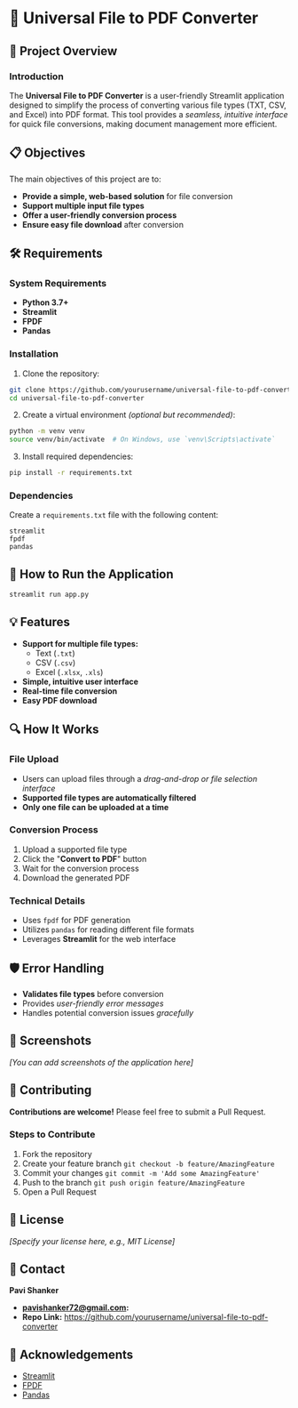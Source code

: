 # 📄 Universal File to PDF Converter

## 🌟 Project Overview

### Introduction
The **Universal File to PDF Converter** is a user-friendly Streamlit application designed to simplify the process of converting various file types (TXT, CSV, and Excel) into PDF format. This tool provides a *seamless, intuitive interface* for quick file conversions, making document management more efficient.

## 📋 Objectives
The main objectives of this project are to:
- **Provide a simple, web-based solution** for file conversion
- **Support multiple input file types**
- **Offer a user-friendly conversion process**
- **Ensure easy file download** after conversion

## 🛠 Requirements

### System Requirements
- **Python 3.7+**
- **Streamlit**
- **FPDF**
- **Pandas**

### Installation

1. Clone the repository:
```bash
git clone https://github.com/yourusername/universal-file-to-pdf-converter.git
cd universal-file-to-pdf-converter
```

2. Create a virtual environment *(optional but recommended)*:
```bash
python -m venv venv
source venv/bin/activate  # On Windows, use `venv\Scripts\activate`
```

3. Install required dependencies:
```bash
pip install -r requirements.txt
```

### Dependencies
Create a `requirements.txt` file with the following content:
```
streamlit
fpdf
pandas
```

## 🚀 How to Run the Application

```bash
streamlit run app.py
```

## 💡 Features
- **Support for multiple file types:**
  - Text (`.txt`)
  - CSV (`.csv`)
  - Excel (`.xlsx`, `.xls`)
- **Simple, intuitive user interface**
- **Real-time file conversion**
- **Easy PDF download**

## 🔍 How It Works

### File Upload
- Users can upload files through a *drag-and-drop or file selection interface*
- **Supported file types are automatically filtered**
- **Only one file can be uploaded at a time**

### Conversion Process
1. Upload a supported file type
2. Click the "**Convert to PDF**" button
3. Wait for the conversion process
4. Download the generated PDF

### Technical Details
- Uses `fpdf` for PDF generation
- Utilizes `pandas` for reading different file formats
- Leverages **Streamlit** for the web interface

## 🛡 Error Handling
- **Validates file types** before conversion
- Provides *user-friendly error messages*
- Handles potential conversion issues *gracefully*

## 📸 Screenshots
*[You can add screenshots of the application here]*

## 🤝 Contributing
**Contributions are welcome!** Please feel free to submit a Pull Request.

### Steps to Contribute
1. Fork the repository
2. Create your feature branch `git checkout -b feature/AmazingFeature`
3. Commit your changes `git commit -m 'Add some AmazingFeature'`
4. Push to the branch `git push origin feature/AmazingFeature`
5. Open a Pull Request

## 📜 License
*[Specify your license here, e.g., MIT License]*

## 👥 Contact
**Pavi Shanker**
- **pavishanker72@gmail.com:** 
- **Repo Link:** https://github.com/yourusername/universal-file-to-pdf-converter

## 🙏 Acknowledgements
- [Streamlit](https://streamlit.io/)
- [FPDF](https://pyfpdf.readthedocs.io/)
- [Pandas](https://pandas.pydata.org/)